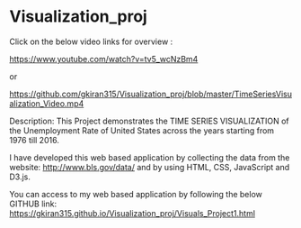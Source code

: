 # Visualization_proj

Click on the below video links for overview :

https://www.youtube.com/watch?v=tv5_wcNzBm4

or

https://github.com/gkiran315/Visualization_proj/blob/master/TimeSeriesVisualization_Video.mp4

Description:
    This Project demonstrates the TIME SERIES VISUALIZATION of the Unemployment Rate of United States across the years starting from 1976 till 2016.
    
I have developed this web based application by collecting the data from the website: http://www.bls.gov/data/ and by using HTML, CSS, JavaScript and D3.js.

You can access to my web based application by following the below GITHUB link:
https://gkiran315.github.io/Visualization_proj/Visuals_Project1.html
